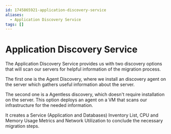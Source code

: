 ```yaml
---
id: 1745865921-application-discovery-service
aliases:
  - Application Discovery Service
tags: []
---
```


# Application Discovery Service

The Application Discovery Service provides us with two discovery options that will scan our servers for helpful information of the migration process.

The first one is the Agent Discovery, where we install an discovery agent on the server which gathers useful information about the server.

The second one is a Agentless discovery, which doesn't require installation on the server. This option deploys an agent on a VM that scans our infrastructure for the needed information.

It creates a Service (Application and Databases) Inventory List, CPU and Memory Usage Metrics and Network Utilization to conclude the necessary migration steps.
